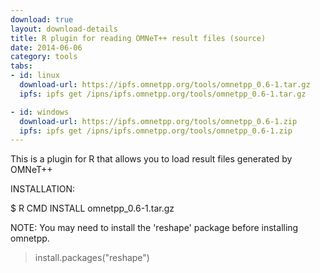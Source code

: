 ```yaml
---
download: true
layout: download-details
title: R plugin for reading OMNeT++ result files (source)
date: 2014-06-06
category: tools
tabs:
- id: linux
  download-url: https://ipfs.omnetpp.org/tools/omnetpp_0.6-1.tar.gz
  ipfs: ipfs get /ipns/ipfs.omnetpp.org/tools/omnetpp_0.6-1.tar.gz

- id: windows
  download-url: https://ipfs.omnetpp.org/tools/omnetpp_0.6-1.zip
  ipfs: ipfs get /ipns/ipfs.omnetpp.org/tools/omnetpp_0.6-1.zip
---
```


This is a plugin for R that allows you to load result files generated by OMNeT++

INSTALLATION:

  $ R CMD INSTALL omnetpp_0.6-1.tar.gz

  NOTE: You may need to install the 'reshape' package before installing omnetpp.

  > install.packages("reshape")

